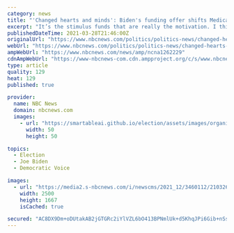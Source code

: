 ```yaml
---
category: news
title: "'Changed hearts and minds': Biden's funding offer shifts Medicaid expansion debate"
excerpt: "It’s the stimulus funds that are really the motivation. I think it has really changed some hearts and minds in the Legislature,\" one Wyoming lawmaker said."
publishedDateTime: 2021-03-28T21:46:00Z
originalUrl: "https://www.nbcnews.com/politics/politics-news/changed-hearts-minds-biden-s-funding-offer-shifts-medicaid-expansion-n1262229"
webUrl: "https://www.nbcnews.com/politics/politics-news/changed-hearts-minds-biden-s-funding-offer-shifts-medicaid-expansion-n1262229"
ampWebUrl: "https://www.nbcnews.com/news/amp/ncna1262229"
cdnAmpWebUrl: "https://www-nbcnews-com.cdn.ampproject.org/c/s/www.nbcnews.com/news/amp/ncna1262229"
type: article
quality: 129
heat: 129
published: true

provider:
  name: NBC News
  domain: nbcnews.com
  images:
    - url: "https://smartableai.github.io/election/assets/images/organizations/nbcnews.com-50x50.jpg"
      width: 50
      height: 50

topics:
  - Election
  - Joe Biden
  - Democratic Voice

images:
  - url: "https://media2.s-nbcnews.com/i/newscms/2021_12/3460112/210326-remote-area-medical-line-florida-se-636p_c5bd1a0f39484895906f55044f4fbc2f.jpg"
    width: 2500
    height: 1667
    isCached: true

secured: "AC8DX9Dm+oDUtakAB2jGTGRc2iYlVZL6bO413BPNmlUk+d5KhqJPi6Gib+nSsihc7YsOW6C/ZzNys/rsPTGIp/1F/7UPX7G0jAwvZHpDNso7KH6pca2Z6ZPRoCbG90D2wgkrC+Sv6ldkTLS2vVJFyBpa/LdiHgJDVLrrEPkh6mg5S720co1fI5+6fYgVRMAbNwSOBNdqJqLsG6XPMKF7rArYw46OGZtSH+tZ8b6MJp/EtxuugLtNNxE7vnevRGNY8S+gEYpZj/lnWuvP0eZLSx16qlcyUVQY47YFpwkVYoQAmchpnryU5iAL5WhhR1T+bnYx/oUYMc08VXdwIpHPp6S/awGO3QH9m0FF8IF3HFo=;i5qzTiO8aPDJJf/lZblYAw=="
---
```


